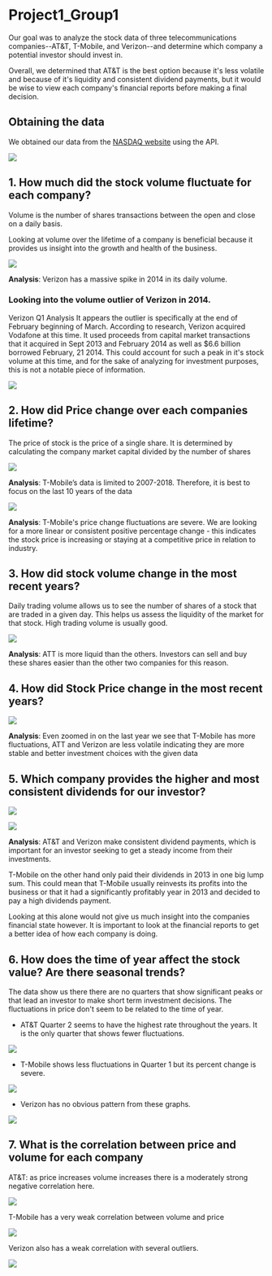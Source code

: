 # Project1_Group1

Our goal was to analyze the stock data of three telecommunications companies--AT&T, T-Mobile, and Verizon--and determine which company a potential investor should invest in. 

Overall, we determined that AT&T is the best option because it's less volatile and because of it's liquidity and consistent dividend payments, but it would be wise to view each company's financial reports before making a final decision. 

## Obtaining the data

We obtained our data from the [NASDAQ website](https://www.nasdaq.com/) using the API. <!-- on their [Developer Platform](https://developer.nasdaq.com/). -->

![](images/api.png)

## 1. How much did the stock volume fluctuate for each company?

Volume is the number of shares transactions between the open and close on a daily basis.

Looking at volume over the lifetime of a company is beneficial because it provides us insight into the growth and health of the business.

![](images/1.png)

**Analysis**: Verizon has a massive spike in 2014 in its daily volume. 

### Looking into the volume outlier of Verizon in 2014.

Verizon Q1 Analysis
It appears the outlier is specifically at the end of February beginning of March. According to research, Verizon acquired Vodafone at this time. It used proceeds from capital market transactions that it acquired in Sept 2013 and February 2014 as well as $6.6 billion borrowed February, 21 2014. This could account for such a peak in it's stock volume at this time, and for the sake of analyzing for investment purposes, this is not a notable piece of information. 

![](images/7_4.png)

## 2. How did Price change over each companies lifetime?

The price of stock is the price of a single share. It is determined by calculating the company market capital divided by the number of shares

![](images/2_1.png)

**Analysis**: T-Mobile’s data is limited to 2007-2018. Therefore, it is best to focus on the last 10 years of the data

![](images/2_2.png)

**Analysis**: T-Mobile's price change fluctuations are severe. We are looking for a more linear or consistent positive percentage change - this indicates the stock price is increasing or staying at a competitive price in relation to industry.

## 3. How did stock volume change in the most recent years?

Daily trading volume allows us to see the number of shares of a stock that are traded in a given day. This helps us assess the liquidity of the market for that stock. High trading volume is usually good. 


<!-- ![](images/3_1.png)

![](images/3_2.png)

![](images/3_3.png) -->

![](images/3_4.png)

**Analysis**: ATT is more liquid than the others. Investors can sell and buy these shares easier than the other two companies for this reason.

## 4. How did Stock Price change in the most recent years? 

<!-- ![](images/4_1.png) -->

![](images/4_2.png)

**Analysis**: Even zoomed in on the last year we see that T-Mobile has more fluctuations, ATT and Verizon are less volatile indicating they are more stable and better investment choices with the given data


## 5. Which company provides the higher and most consistent dividends for our investor?

<!-- ![](images/5_1.png)

![](images/5_2.png)

![](images/5_3.png) -->

![](images/dividend_yield_1.png)

![](images/dividend_yield_2.png)

**Analysis**: AT&T and Verizon make consistent dividend payments, which is important for an investor seeking to get a steady income from their investments. 

T-Mobile on the other hand only paid their dividends in 2013 in one big lump sum. This could mean that T-Mobile usually reinvests its profits into the business or that it had a significantly profitably year in 2013 and decided to pay a high dividends payment. 

Looking at this alone would not give us much insight into the companies financial state however. It is important to look at the financial reports to get a better idea of how each company is doing. 

## 6. How does the time of year affect the stock value? Are there seasonal trends? 

<!-- ![](images/6_4.png)

![](images/6_5.png) -->

The data show us there there are no quarters that show significant peaks or that lead an investor to make short term investment decisions. The fluctuations in price don't seem to be related to the time of year.
 
- AT&T Quarter 2 seems to have the highest rate throughout the years. It is the only quarter that shows fewer fluctuations.

![](images/6_1.png)
  
- T-Mobile shows less fluctuations in Quarter 1 but its percent change is severe.

![](images/6_2.png)

- Verizon has no obvious pattern from these graphs.


![](images/6_3.png)

## 7. What is the correlation between price and volume for each company

AT&T: as price increases volume increases there is a moderately strong negative correlation here.

![](images/7_1.png)

T-Mobile has a very weak correlation between volume and price

![](images/7_2.png)

Verizon also has a weak correlation with several outliers. 

![](images/7_3.png)

<!-- ![](images/7_4.png)

![](images/7_5.png)

![](images/7_6.png)

![](images/7_7.png)

![](images/7_8.png)

![](images/7_9.png)

![](images/7_10.png)

![](images/7_11.png)

![](images/7_12.png)

![](images/7_13.png)

![](images/7_14.png)

![](images/7_15.png)

![](images/7_16.png)

![](images/7_17.png)

![](images/7_18.png)

![](images/7_19.png)

![](images/7_20.png)

![](images/7_21.png)

![](images/7_22.png)

![](images/7_23.png)

![](images/7_24.png)

![](images/7_25.png)

![](images/7_26.png)

![](images/7_27.png)

![](images/7_28.png)

![](images/7_29.png)

![](images/7_30.png)

![](images/7_31.png)

![](images/7_32.png) -->